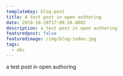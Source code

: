 ```yaml
---
templateKey: blog-post
title: A test post in open authoring
date: 2019-10-28T17:09:10.800Z
description: a test post in open authoring
featuredpost: false
featuredimage: /img/blog-index.jpg
tags:
  - abc
---
```

a test post in open authoring
